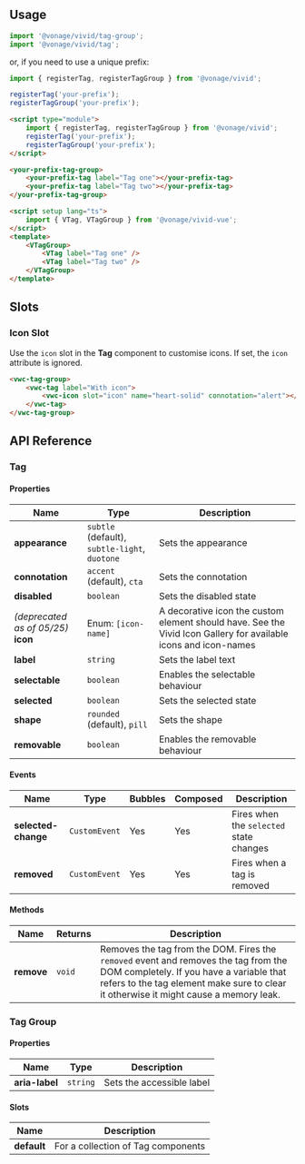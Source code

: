 ## Usage

<vwc-tabs gutters="none">
<vwc-tab label="Web component"></vwc-tab>
<vwc-tab-panel>

```js
import '@vonage/vivid/tag-group';
import '@vonage/vivid/tag';
```

or, if you need to use a unique prefix:

```js
import { registerTag, registerTagGroup } from '@vonage/vivid';

registerTag('your-prefix');
registerTagGroup('your-prefix');
```

```html preview
<script type="module">
	import { registerTag, registerTagGroup } from '@vonage/vivid';
	registerTag('your-prefix');
	registerTagGroup('your-prefix');
</script>

<your-prefix-tag-group>
	<your-prefix-tag label="Tag one"></your-prefix-tag>
	<your-prefix-tag label="Tag two"></your-prefix-tag>
</your-prefix-tag-group>
```

</vwc-tab-panel>
<vwc-tab label="Vue"></vwc-tab>
<vwc-tab-panel>

```html
<script setup lang="ts">
	import { VTag, VTagGroup } from '@vonage/vivid-vue';
</script>
<template>
	<VTagGroup>
		<VTag label="Tag one" />
		<VTag label="Tag two" />
	</VTagGroup>
</template>
```

</vwc-tab-panel>
</vwc-tabs>

## Slots

### Icon Slot

Use the `icon` slot in the **Tag** component to customise icons. If set, the `icon` attribute is ignored.

```html preview
<vwc-tag-group>
	<vwc-tag label="With icon">
		<vwc-icon slot="icon" name="heart-solid" connotation="alert"></vwc-icon>
	</vwc-tag>
</vwc-tag-group>
```

## API Reference

### Tag

#### Properties

<div class="table-wrapper">

| Name                                   | Type                                          | Description                                                                                                     |
| -------------------------------------- | --------------------------------------------- | --------------------------------------------------------------------------------------------------------------- |
| **appearance**                         | `subtle` (default), `subtle-light`, `duotone` | Sets the appearance                                                                                             |
| **connotation**                        | `accent` (default), `cta`                     | Sets the connotation                                                                                            |
| **disabled**                           | `boolean`                                     | Sets the disabled state                                                                                         |
| _(deprecated as of 05/25)_<br>**icon** | Enum: `[icon-name]`                           | A decorative icon the custom element should have. See the Vivid Icon Gallery for available icons and icon-names |
| **label**                              | `string`                                      | Sets the label text                                                                                             |
| **selectable**                         | `boolean`                                     | Enables the selectable behaviour                                                                                |
| **selected**                           | `boolean`                                     | Sets the selected state                                                                                         |
| **shape**                              | `rounded` (default), `pill`                   | Sets the shape                                                                                                  |
| **removable**                          | `boolean`                                     | Enables the removable behaviour                                                                                 |

</div>

#### Events

<div class="table-wrapper">

| Name                | Type          | Bubbles | Composed | Description                             |
| ------------------- | ------------- | ------- | -------- | --------------------------------------- |
| **selected-change** | `CustomEvent` | Yes     | Yes      | Fires when the `selected` state changes |
| **removed**         | `CustomEvent` | Yes     | Yes      | Fires when a tag is removed             |

</div>

#### Methods

<div class="table-wrapper">

| Name       | Returns | Description                                                                                                                                                                                                              |
| ---------- | ------- | ------------------------------------------------------------------------------------------------------------------------------------------------------------------------------------------------------------------------ |
| **remove** | `void`  | Removes the tag from the DOM. Fires the `removed` event and removes the tag from the DOM completely. If you have a variable that refers to the tag element make sure to clear it otherwise it might cause a memory leak. |

</div>

### Tag Group

#### Properties

<div class="table-wrapper">

| Name           | Type     | Description               |
| -------------- | -------- | ------------------------- |
| **aria-label** | `string` | Sets the accessible label |

</div>

#### Slots

<div class="table-wrapper">

| Name        | Description                        |
| ----------- | ---------------------------------- |
| **default** | For a collection of Tag components |

</div>
